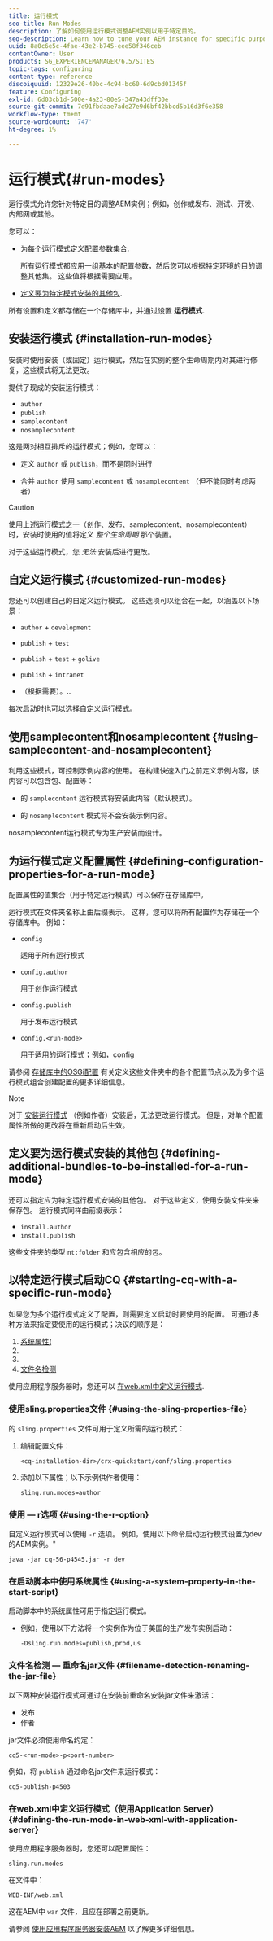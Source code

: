 ```yaml
---
title: 运行模式
seo-title: Run Modes
description: 了解如何使用运行模式调整AEM实例以用于特定目的。
seo-description: Learn how to tune your AEM instance for specific purposes by using run modes.
uuid: 8a0c6e5c-4fae-43e2-b745-eee58f346ceb
contentOwner: User
products: SG_EXPERIENCEMANAGER/6.5/SITES
topic-tags: configuring
content-type: reference
discoiquuid: 12329e26-40bc-4c94-bc60-6d9cbd01345f
feature: Configuring
exl-id: 6d03cb1d-500e-4a23-80e5-347a43dff30e
source-git-commit: 7d91fbdaae7ade27e9d6bf42bbcd5b16d3f6e358
workflow-type: tm+mt
source-wordcount: '747'
ht-degree: 1%

---
```


# 运行模式{#run-modes}

运行模式允许您针对特定目的调整AEM实例；例如，创作或发布、测试、开发、内部网或其他。

您可以：

* [为每个运行模式定义配置参数集合](#defining-configuration-properties-for-a-run-mode).

   所有运行模式都应用一组基本的配置参数，然后您可以根据特定环境的目的调整其他集。 这些值将根据需要应用。

* [定义要为特定模式安装的其他包](#defining-additional-bundles-to-be-installed-for-a-run-mode).

所有设置和定义都存储在一个存储库中，并通过设置 **运行模式**.

## 安装运行模式 {#installation-run-modes}

安装时使用安装（或固定）运行模式，然后在实例的整个生命周期内对其进行修复，这些模式将无法更改。

提供了现成的安装运行模式：

* `author`
* `publish`
* `samplecontent`
* `nosamplecontent`

这是两对相互排斥的运行模式；例如，您可以：

* 定义 `author` 或 `publish`，而不是同时进行

* 合并 `author` 使用 `samplecontent` 或 `nosamplecontent` （但不能同时考虑两者）

>[!CAUTION]
>
>使用上述运行模式之一（创作、发布、samplecontent、nosamplecontent）时，安装时使用的值将定义 *整个生命周期* 那个装置。
>
>对于这些运行模式，您 *无法* 安装后进行更改。

## 自定义运行模式 {#customized-run-modes}

您还可以创建自己的自定义运行模式。 这些选项可以组合在一起，以涵盖以下场景：

* `author` + `development`

* `publish` + `test`

* `publish` + `test` + `golive`

* `publish` + `intranet`

* （根据需要）。..

每次启动时也可以选择自定义运行模式。

## 使用samplecontent和nosamplecontent {#using-samplecontent-and-nosamplecontent}

利用这些模式，可控制示例内容的使用。 在构建快速入门之前定义示例内容，该内容可以包含包、配置等：

* 的 `samplecontent` 运行模式将安装此内容（默认模式）。

* 的 `nosamplecontent` 模式将不会安装示例内容。

nosamplecontent运行模式专为生产安装而设计。

## 为运行模式定义配置属性 {#defining-configuration-properties-for-a-run-mode}

配置属性的值集合（用于特定运行模式）可以保存在存储库中。

运行模式在文件夹名称上由后缀表示。 这样，您可以将所有配置作为存储在一个存储库中。 例如：

* `config`

   适用于所有运行模式

* `config.author`

   用于创作运行模式

* `config.publish`

   用于发布运行模式

* `config.<run-mode>`

   用于适用的运行模式；例如，config

请参阅 [存储库中的OSGi配置](/help/sites-deploying/configuring-osgi.md#osgi-configuration-in-the-repository) 有关定义这些文件夹中的各个配置节点以及为多个运行模式组合创建配置的更多详细信息。

>[!NOTE]
>
>对于 [安装运行模式](#installation-run-modes) （例如作者）安装后，无法更改运行模式。 但是，对单个配置属性所做的更改将在重新启动后生效。

## 定义要为运行模式安装的其他包 {#defining-additional-bundles-to-be-installed-for-a-run-mode}

还可以指定应为特定运行模式安装的其他包。 对于这些定义，使用安装文件夹来保存包。 运行模式同样由前缀表示：

* `install.author`
* `install.publish`

这些文件夹的类型 `nt:folder` 和应包含相应的包。

## 以特定运行模式启动CQ {#starting-cq-with-a-specific-run-mode}

如果您为多个运行模式定义了配置，则需要定义启动时要使用的配置。 可通过多种方法来指定要使用的运行模式；决议的顺序是：

1. [系统属性(](#using-a-system-property-in-the-start-script)
1. [ ](#using-the-sling-properties-file)
1. [ ](#using-the-r-option)
1. [文件名检测](#filename-detection-renaming-the-jar-file)

使用应用程序服务器时，您还可以 [在web.xml中定义运行模式](#defining-the-run-mode-in-web-xml-with-application-server).

### 使用sling.properties文件 {#using-the-sling-properties-file}

的 `sling.properties` 文件可用于定义所需的运行模式：

1. 编辑配置文件：

   `<cq-installation-dir>/crx-quickstart/conf/sling.properties`

1. 添加以下属性；以下示例供作者使用：

   `sling.run.modes=author`

### 使用 — r选项 {#using-the-r-option}

自定义运行模式可以使用 `-r` 选项。 例如，使用以下命令启动运行模式设置为dev的AEM实例。&quot;

```shell
java -jar cq-56-p4545.jar -r dev
```

### 在启动脚本中使用系统属性 {#using-a-system-property-in-the-start-script}

启动脚本中的系统属性可用于指定运行模式。

* 例如，使用以下方法将一个实例作为位于美国的生产发布实例启动：

   `-Dsling.run.modes=publish,prod,us`

### 文件名检测 — 重命名jar文件 {#filename-detection-renaming-the-jar-file}

以下两种安装运行模式可通过在安装前重命名安装jar文件来激活：

* 发布
* 作者

jar文件必须使用命名约定：

`cq5-<run-mode>-p<port-number>`

例如，将 `publish` 通过命名jar文件来运行模式：

`cq5-publish-p4503`

### 在web.xml中定义运行模式（使用Application Server） {#defining-the-run-mode-in-web-xml-with-application-server}

使用应用程序服务器时，您还可以配置属性：

`sling.run.modes`

在文件中：

`WEB-INF/web.xml`

这在AEM中 `war` 文件，且应在部署之前更新。

请参阅 [使用应用程序服务器安装AEM](/help/sites-deploying/application-server-install.md) 以了解更多详细信息。
